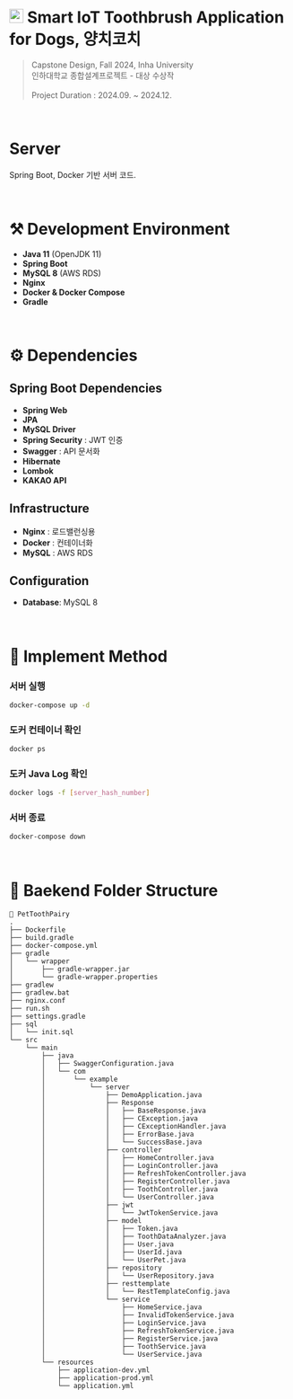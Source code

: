 # <img width=25px src=https://github.com/user-attachments/assets/9b133f45-b09a-430b-bcc6-ae20c8934281> Smart IoT Toothbrush Application for Dogs, 양치코치
> Capstone Design, Fall 2024, Inha University <br>
> 인하대학교 종합설계프로젝트 - 대상 수상작  <br>
><br>
> Project Duration : 2024.09. ~ 2024.12. <br>
> 
<br>

# Server
Spring Boot, Docker 기반 서버 코드.

<br>

# ⚒️ Development Environment
- **Java 11** (OpenJDK 11)
- **Spring Boot**
- **MySQL 8** (AWS RDS)
- **Nginx**
- **Docker & Docker Compose**
- **Gradle**

<br>

# ⚙️ Dependencies
## Spring Boot Dependencies
- **Spring Web**
- **JPA**
- **MySQL Driver**
- **Spring Security** : JWT 인증
- **Swagger** : API 문서화
- **Hibernate**
- **Lombok**
- **KAKAO API**

## Infrastructure
- **Nginx** : 로드밸런싱용 
- **Docker** : 컨테이너화
- **MySQL** : AWS RDS

## Configuration
- **Database**: MySQL 8 

<br>

# 🚩 Implement Method

### 서버 실행
```bash
docker-compose up -d
```

### 도커 컨테이너 확인
```bash
docker ps
```

### 도커 Java Log 확인
```bash
docker logs -f [server_hash_number]
```

### 서버 종료
```bash
docker-compose down
```

<br>

# 📁 Baekend Folder Structure

```
📁 PetToothPairy
.
├── Dockerfile
├── build.gradle
├── docker-compose.yml
├── gradle
│   └── wrapper
│       ├── gradle-wrapper.jar
│       └── gradle-wrapper.properties
├── gradlew
├── gradlew.bat
├── nginx.conf
├── run.sh
├── settings.gradle
├── sql
│   └── init.sql
└── src
    └── main
        ├── java
        │   ├── SwaggerConfiguration.java
        │   └── com
        │       └── example
        │           └── server
        │               ├── DemoApplication.java
        │               ├── Response
        │               │   ├── BaseResponse.java
        │               │   ├── CException.java
        │               │   ├── CExceptionHandler.java
        │               │   ├── ErrorBase.java
        │               │   └── SuccessBase.java
        │               ├── controller
        │               │   ├── HomeController.java
        │               │   ├── LoginController.java
        │               │   ├── RefreshTokenController.java
        │               │   ├── RegisterController.java
        │               │   ├── ToothController.java
        │               │   └── UserController.java
        │               ├── jwt
        │               │   └── JwtTokenService.java
        │               ├── model
        │               │   ├── Token.java
        │               │   ├── ToothDataAnalyzer.java
        │               │   ├── User.java
        │               │   ├── UserId.java
        │               │   └── UserPet.java
        │               ├── repository
        │               │   └── UserRepository.java
        │               ├── resttemplate
        │               │   └── RestTemplateConfig.java
        │               └── service
        │                   ├── HomeService.java
        │                   ├── InvalidTokenService.java
        │                   ├── LoginService.java
        │                   ├── RefreshTokenService.java
        │                   ├── RegisterService.java
        │                   ├── ToothService.java
        │                   └── UserService.java
        └── resources
            ├── application-dev.yml
            ├── application-prod.yml
            └── application.yml
```
